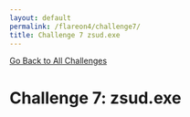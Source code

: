 ```yaml
---
layout: default
permalink: /flareon4/challenge7/
title: Challenge 7 zsud.exe
---
```


[Go Back to All Challenges](https://nobarxtx.github.io/flareon4)

# Challenge 7: zsud.exe #
